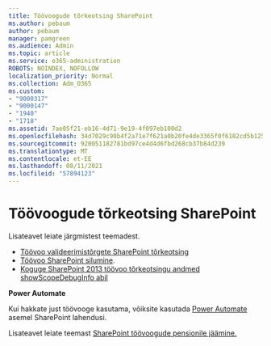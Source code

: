 ```yaml
---
title: Töövoogude tõrkeotsing SharePoint
ms.author: pebaum
author: pebaum
manager: pamgreen
ms.audience: Admin
ms.topic: article
ms.service: o365-administration
ROBOTS: NOINDEX, NOFOLLOW
localization_priority: Normal
ms.collection: Adm_O365
ms.custom:
- "9000317"
- "9000147"
- "1940"
- "1718"
ms.assetid: 7ae05f21-eb16-4d71-9e19-4f097eb100d2
ms.openlocfilehash: 34d7029c90b4f2a71e7f621a0b20fe4de3365f0f6182cd5b125a8c1a6055222a
ms.sourcegitcommit: 920051182781bd97ce4d4d6fbd268cb37b84d239
ms.translationtype: MT
ms.contentlocale: et-EE
ms.lasthandoff: 08/11/2021
ms.locfileid: "57894123"
---
```

# <a name="troubleshoot-workflows-in-sharepoint"></a>Töövoogude tõrkeotsing SharePoint

Lisateavet leiate järgmistest teemadest.

- [Töövoo valideerimistõrgete SharePoint tõrkeotsing](https://docs.microsoft.com/sharepoint/dev/general-development/troubleshooting-sharepoint-server-workflow-validation-errors-in-visio)
- [Töövoo SharePoint silumine](https://docs.microsoft.com/sharepoint/dev/general-development/debugging-sharepoint-server-workflows).
- [Koguge SharePoint 2013 töövoo tõrkeotsingu andmed showScopeDebugInfo abil](https://docs.microsoft.com/sharepoint/troubleshoot/workflows/gather-workflow-data)

**Power Automate**

Kui hakkate just töövooge kasutama, võiksite kasutada [Power Automate](https://docs.microsoft.com/power-automate/modern-approvals) asemel SharePoint lahendusi.

Lisateavet leiate teemast [SharePoint töövoogude pensionile jäämine.](https://docs.microsoft.com/alchemyinsights/sharepoint-workflows-retiring)
